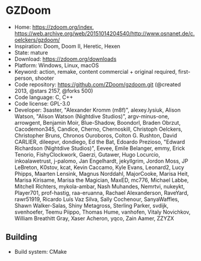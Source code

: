 # GZDoom

- Home: https://zdoom.org/index, https://web.archive.org/web/20151014204540/http://www.osnanet.de/c.oelckers/gzdoom/
- Inspiration: Doom, Doom II, Heretic, Hexen
- State: mature
- Download: https://zdoom.org/downloads
- Platform: Windows, Linux, macOS
- Keyword: action, remake, content commercial + original required, first-person, shooter
- Code repository: https://github.com/ZDoom/gzdoom.git (@created 2013, @stars 2157, @forks 500)
- Code language: C, C++
- Code license: GPL-3.0
- Developer: 3saster, "Alexander Kromm (m8f)", alexey.lysiuk, Alison Watson, "Alison Watson (Nightdive Studios)", argv-minus-one, arrowgent, Benjamin Moir, Blue-Shadow, Boondorl, Braden Obrzut, Cacodemon345, Candice, Cherno, Chernoskill, Christoph Oelckers, Christopher Bruns, Chronos Ouroboros, Colton G. Rushton, David CARLIER, dileepvr, dondiego, Ed the Bat, Edoardo Prezioso, "Edward Richardson (Nightdive Studios)", Eevee, Emile Belanger, emmy, Erick Tenorio, FishyClockwork, Gaerzi, Gutawer, Hugo Locurcio, inkoalawetrust, j-palomo, Jan Engelhardt, jekyllgrim, Jordon Moss, JP LeBreton, K0stov, kcat, Kevin Caccamo, Kyle Evans, Leonard2, Lucy Phipps, Maarten Lensink, Magnus Norddahl, MajorCooke, Marisa Heit, Marisa Kirisame, Marisa the Magician, MaxED, mc776, Michael Labbe, Mitchell Richters, mykola-ambar, Nash Muhandes, Nemrtvi, nukeykt, Player701, prof-hastig, raa-eruanna, Rachael Alexanderson, RaveYard, rawr51919, Ricardo Luís Vaz Silva, Sally Cochenour, SanyaWaffles, Shawn Walker-Salas, Shiny Metagross, Sterling Parker, svdijk, svenhoefer, Teemu Piippo, Thomas Hume, vanhofen, Vitaly Novichkov, William Breathitt Gray, Xaser Acheron, yqco, Zain Aamer, ZZYZX

## Building

- Build system: CMake
